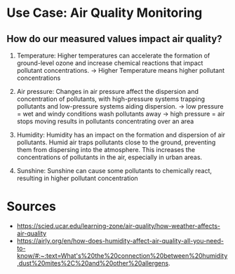 # Use Case: Air Quality Monitoring
## How do our measured values impact air quality?

1. Temperature: Higher temperatures can accelerate the formation of ground-level ozone and increase chemical reactions that impact pollutant concentrations.
-> Higher Temperature means higher pollutant concentrations

2. Air pressure: Changes in air pressure affect the dispersion and concentration of pollutants, with high-pressure systems trapping pollutants and low-pressure systems aiding dispersion.
-> low pressure = wet and windy conditions wash pollutants away
-> high pressure = air stops moving results in pollutants concentrating over an area

3. Humidity: Humidity has an impact on the formation and dispersion of air pollutants. Humid air traps pollutants close to the ground, preventing them from dispersing into the atmosphere. This increases the concentrations of pollutants in the air, especially in urban areas.

4. Sunshine: Sunshine can cause some pollutants to chemically react, resulting in higher pollutant concentration

# Sources
- https://scied.ucar.edu/learning-zone/air-quality/how-weather-affects-air-quality
- https://airly.org/en/how-does-humidity-affect-air-quality-all-you-need-to-know/#:~:text=What's%20the%20connection%20between%20humidity,dust%20mites%2C%20and%20other%20allergens.
